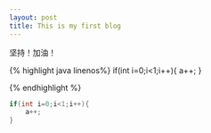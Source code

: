 ```yaml
---
layout: post
title: This is my first blog
---
```

坚持！加油！

{% highlight java linenos%}
if(int i=0;i<1;i++){
    a++;
}

{% endhighlight %}


```java linenos
if(int i=0;i<1;i++){
    a++;
}

```